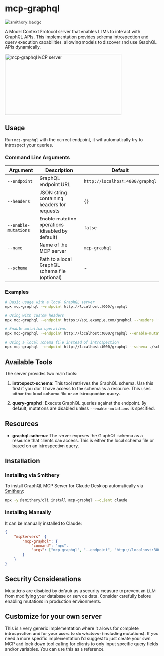 # mcp-graphql

[![smithery badge](https://smithery.ai/badge/mcp-graphql)](https://smithery.ai/server/mcp-graphql)

A Model Context Protocol server that enables LLMs to interact with GraphQL APIs. This implementation provides schema introspection and query execution capabilities, allowing models to discover and use GraphQL APIs dynamically.

<a href="https://glama.ai/mcp/servers/4zwa4l8utf"><img width="380" height="200" src="https://glama.ai/mcp/servers/4zwa4l8utf/badge" alt="mcp-graphql MCP server" /></a>

## Usage

Run `mcp-graphql` with the correct endpoint, it will automatically try to introspect your queries.

### Command Line Arguments

| Argument | Description | Default |
|----------|-------------|---------|
| `--endpoint` | GraphQL endpoint URL | `http://localhost:4000/graphql` |
| `--headers` | JSON string containing headers for requests | `{}` |
| `--enable-mutations` | Enable mutation operations (disabled by default) | `false` |
| `--name` | Name of the MCP server | `mcp-graphql` |
| `--schema` | Path to a local GraphQL schema file (optional) | - |

### Examples

```bash
# Basic usage with a local GraphQL server
npx mcp-graphql --endpoint http://localhost:3000/graphql

# Using with custom headers
npx mcp-graphql --endpoint https://api.example.com/graphql --headers '{"Authorization":"Bearer token123"}'

# Enable mutation operations
npx mcp-graphql --endpoint http://localhost:3000/graphql --enable-mutations

# Using a local schema file instead of introspection
npx mcp-graphql --endpoint http://localhost:3000/graphql --schema ./schema.graphql
```

## Available Tools

The server provides two main tools:

1. **introspect-schema**: This tool retrieves the GraphQL schema. Use this first if you don't have access to the schema as a resource.
This uses either the local schema file or an introspection query.

2. **query-graphql**: Execute GraphQL queries against the endpoint. By default, mutations are disabled unless `--enable-mutations` is specified.

## Resources

- **graphql-schema**: The server exposes the GraphQL schema as a resource that clients can access. This is either the local schema file or based on an introspection query.

## Installation

### Installing via Smithery

To install GraphQL MCP Server for Claude Desktop automatically via [Smithery](https://smithery.ai/server/mcp-graphql):

```bash
npx -y @smithery/cli install mcp-graphql --client claude
```

### Installing Manually

It can be manually installed to Claude:
```json
{
    "mcpServers": {
        "mcp-graphql": {
            "command": "npx",
            "args": ["mcp-graphql", "--endpoint", "http://localhost:3000/graphql"]
        }
    }
}
```

## Security Considerations

Mutations are disabled by default as a security measure to prevent an LLM from modifying your database or service data. Consider carefully before enabling mutations in production environments.

## Customize for your own server

This is a very generic implementation where it allows for complete introspection and for your users to do whatever (including mutations). If you need a more specific implementation I'd suggest to just create your own MCP and lock down tool calling for clients to only input specific query fields and/or variables. You can use this as a reference.
